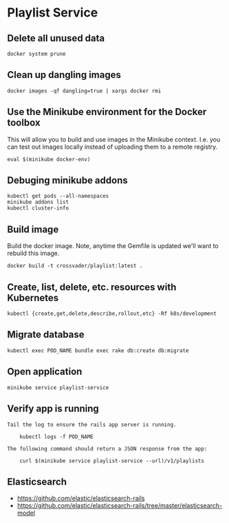 # Playlist Service

## Delete all unused data

    docker system prune

## Clean up dangling images

    docker images -qf dangling=true | xargs docker rmi

## Use the Minikube environment for the Docker toolbox

This will allow you to build and use images in the Minikube context. I.e. you
can test out images locally instead of uploading them to a remote registry.

    eval $(minikube docker-env)

## Debuging minikube addons

    kubectl get pods --all-namespaces
    minikube addons list
    kubectl cluster-info

## Build image

Build the docker image. Note, anytime the Gemfile is updated we'll want to
rebuild this image.

    docker build -t crossvader/playlist:latest .

## Create, list, delete, etc. resources with Kubernetes

    kubectl {create,get,delete,describe,rollout,etc} -Rf k8s/development

## Migrate database

    kubectl exec POD_NAME bundle exec rake db:create db:migrate

## Open application

    minikube service playlist-service

## Verify app is running

    Tail the log to ensure the rails app server is running.

        kubectl logs -f POD_NAME

    The following command should return a JSON response from the app:

        curl $(minikube service playlist-service --url)/v1/playlists

## Elasticsearch

 * https://github.com/elastic/elasticsearch-rails
 * https://github.com/elastic/elasticsearch-rails/tree/master/elasticsearch-model
